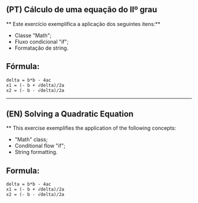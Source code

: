 ## (PT) Cálculo de uma equação do IIº grau 

** Este exercício exemplifica a aplicação dos seguintes itens:**
* Classe "Math"; 
* Fluxo condicional "if";
* Formatação de string.

## Fórmula: 
    delta = b*b - 4ac
    x1 = (- b + √delta)/2a  
    x2 = (- b - √delta)/2a

---

## (EN) Solving a Quadratic Equation

** This exercise exemplifies the application of the following concepts:

* "Math" class;
* Conditional flow "if";
* String formatting.

## Formula: 
    delta = b*b - 4ac
    x1 = (- b + √delta)/2a  
    x2 = (- b - √delta)/2a
